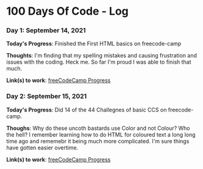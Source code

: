 # 100 Days Of Code - Log


### Day 1: September 14, 2021

**Today's Progress**: Finished the First HTML basics on freecode-camp

**Thoughts**: I'm finding that my spelling mistakes and causing frustration and issues with the coding. Heck me. So far I'm proud I was able to finish that much. 

**Link(s) to work**: [freeCodeCamp Progress](https://www.freecodecamp.org/fcc56a6600e-af2c-4e41-874d-b1032a27aa0e)


### Day 2: September 15, 2021
**Today's Progress**: Did 14 of the 44 Challegnes of basic CCS on freecode-camp.

**Thoughs**: Why do these uncoth bastards use Color and not Colour? Who the hell? I remember learning how to do HTML for coloured text a long long time ago and rememebr it being much more complicated. I'm sure things have gotten easier overtime. 

**Link(s) to work**: [freeCodeCamp Progress](https://www.freecodecamp.org/fcc56a6600e-af2c-4e41-874d-b1032a27aa0e)
